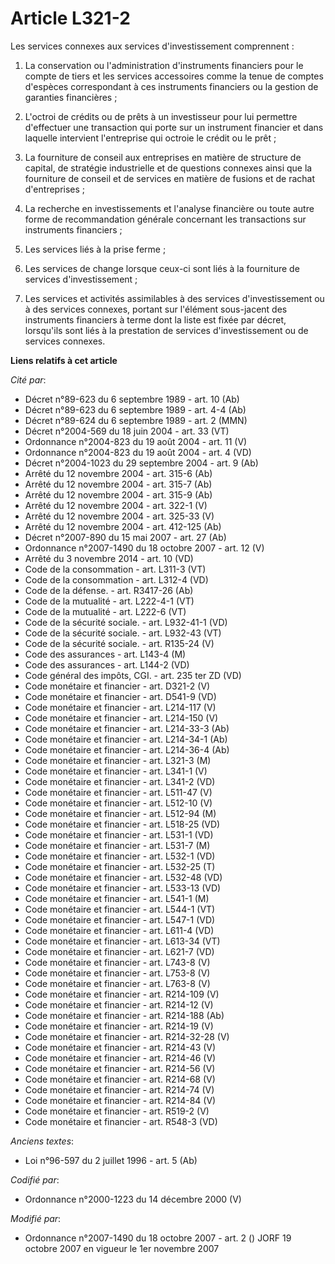 # Article L321-2

Les services connexes aux services d'investissement comprennent :

1. La conservation ou l'administration d'instruments financiers pour le compte de tiers et les services accessoires comme la
tenue de comptes d'espèces correspondant à ces instruments financiers ou la gestion de garanties financières ;

2. L'octroi de crédits ou de prêts à un investisseur pour lui permettre d'effectuer une transaction qui porte sur un
instrument financier et dans laquelle intervient l'entreprise qui octroie le crédit ou le prêt ;

3. La fourniture de conseil aux entreprises en matière de structure de capital, de stratégie industrielle et de questions
connexes ainsi que la fourniture de conseil et de services en matière de fusions et de rachat d'entreprises ;

4. La recherche en investissements et l'analyse financière ou toute autre forme de recommandation générale concernant les
transactions sur instruments financiers ;

5. Les services liés à la prise ferme ;

6. Les services de change lorsque ceux-ci sont liés à la fourniture de services d'investissement ;

7. Les services et activités assimilables à des services d'investissement ou à des services connexes, portant sur l'élément
sous-jacent des instruments financiers à terme dont la liste est fixée par décret, lorsqu'ils sont liés à la prestation de
services d'investissement ou de services connexes.

**Liens relatifs à cet article**

_Cité par_:

  - Décret n°89-623 du 6 septembre 1989 - art. 10 (Ab)
  - Décret n°89-623 du 6 septembre 1989 - art. 4-4 (Ab)
  - Décret n°89-624 du 6 septembre 1989 - art. 2 (MMN)
  - Décret n°2004-569 du 18 juin 2004 - art. 33 (VT)
  - Ordonnance n°2004-823 du 19 août 2004 - art. 11 (V)
  - Ordonnance n°2004-823 du 19 août 2004 - art. 4 (VD)
  - Décret n°2004-1023 du 29 septembre 2004 - art. 9 (Ab)
  - Arrêté du 12 novembre 2004 - art. 315-6 (Ab)
  - Arrêté du 12 novembre 2004 - art. 315-7 (Ab)
  - Arrêté du 12 novembre 2004 - art. 315-9 (Ab)
  - Arrêté du 12 novembre 2004 - art. 322-1 (V)
  - Arrêté du 12 novembre 2004 - art. 325-33 (V)
  - Arrêté du 12 novembre 2004 - art. 412-125 (Ab)
  - Décret n°2007-890 du 15 mai 2007 - art. 27 (Ab)
  - Ordonnance n°2007-1490 du 18 octobre 2007 - art. 12 (V)
  - Arrêté du 3 novembre 2014 - art. 10 (VD)
  - Code de la consommation - art. L311-3 (VT)
  - Code de la consommation - art. L312-4 (VD)
  - Code de la défense. - art. R3417-26 (Ab)
  - Code de la mutualité - art. L222-4-1 (VT)
  - Code de la mutualité - art. L222-6 (VT)
  - Code de la sécurité sociale. - art. L932-41-1 (VD)
  - Code de la sécurité sociale. - art. L932-43 (VT)
  - Code de la sécurité sociale. - art. R135-24 (V)
  - Code des assurances - art. L143-4 (M)
  - Code des assurances - art. L144-2 (VD)
  - Code général des impôts, CGI. - art. 235 ter ZD (VD)
  - Code monétaire et financier - art. D321-2 (V)
  - Code monétaire et financier - art. D541-9 (VD)
  - Code monétaire et financier - art. L214-117 (V)
  - Code monétaire et financier - art. L214-150 (V)
  - Code monétaire et financier - art. L214-33-3 (Ab)
  - Code monétaire et financier - art. L214-34-1 (Ab)
  - Code monétaire et financier - art. L214-36-4 (Ab)
  - Code monétaire et financier - art. L321-3 (M)
  - Code monétaire et financier - art. L341-1 (V)
  - Code monétaire et financier - art. L341-2 (VD)
  - Code monétaire et financier - art. L511-47 (V)
  - Code monétaire et financier - art. L512-10 (V)
  - Code monétaire et financier - art. L512-94 (M)
  - Code monétaire et financier - art. L518-25 (VD)
  - Code monétaire et financier - art. L531-1 (VD)
  - Code monétaire et financier - art. L531-7 (M)
  - Code monétaire et financier - art. L532-1 (VD)
  - Code monétaire et financier - art. L532-25 (T)
  - Code monétaire et financier - art. L532-48 (VD)
  - Code monétaire et financier - art. L533-13 (VD)
  - Code monétaire et financier - art. L541-1 (M)
  - Code monétaire et financier - art. L544-1 (VT)
  - Code monétaire et financier - art. L547-1 (VD)
  - Code monétaire et financier - art. L611-4 (VD)
  - Code monétaire et financier - art. L613-34 (VT)
  - Code monétaire et financier - art. L621-7 (VD)
  - Code monétaire et financier - art. L743-8 (V)
  - Code monétaire et financier - art. L753-8 (V)
  - Code monétaire et financier - art. L763-8 (V)
  - Code monétaire et financier - art. R214-109 (V)
  - Code monétaire et financier - art. R214-12 (V)
  - Code monétaire et financier - art. R214-188 (Ab)
  - Code monétaire et financier - art. R214-19 (V)
  - Code monétaire et financier - art. R214-32-28 (V)
  - Code monétaire et financier - art. R214-43 (V)
  - Code monétaire et financier - art. R214-46 (V)
  - Code monétaire et financier - art. R214-56 (V)
  - Code monétaire et financier - art. R214-68 (V)
  - Code monétaire et financier - art. R214-74 (V)
  - Code monétaire et financier - art. R214-84 (V)
  - Code monétaire et financier - art. R519-2 (V)
  - Code monétaire et financier - art. R548-3 (VD)

_Anciens textes_:

  - Loi n°96-597 du 2 juillet 1996 - art. 5 (Ab)

_Codifié par_:

  - Ordonnance n°2000-1223 du 14 décembre 2000 (V)

_Modifié par_:

  - Ordonnance n°2007-1490 du 18 octobre 2007 - art. 2 () JORF 19 octobre 2007 en vigueur le 1er novembre 2007
